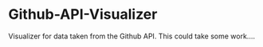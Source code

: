 # Github-API-Visualizer

Visualizer for data taken from the Github API. This could take some work....
